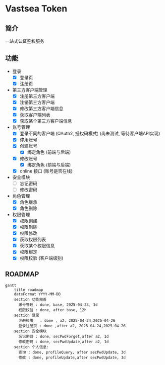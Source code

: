 # Vastsea Token

## 简介

一站式认证鉴权服务

## 功能

- 登录
  - [x] 登录页
  - [x] 注册页
- 第三方客户端管理
  - [x] 注册第三方客户端
  - [x] 注销第三方客户端
  - [x] 修改第三方客户端信息
  - [x] 获取客户端列表
  - [x] 获取某个第三方客户端信息
- 账号管理
  - [x] 登录不同的客户端 (OAuth2, 授权码模式) (尚未测试, 等待客户端API实现)
  - [x] 停用账号
  - [x] 创建账号
    - [x] 绑定角色 (前端与后端)
  - [x] 修改账号
    - [x] 绑定角色 (前端与后端)
  - [x] online 接口 (账号是否在线)
- 安全模块
  - [ ] 忘记密码
  - [ ] 修改密码
- 角色管理
  - [x] 角色继承
  - [x] 角色删除
- 权限管理
  - [x] 权限创建
  - [x] 权限删除
  - [x] 权限修改
  - [x] 获取权限列表
  - [x] 获取某个权限信息
  - [x] 权限绑定
  - [x] 权限校验 (客户端级别)

## ROADMAP

```mermaid
gantt
    title roadmap
    dateFormat YYYY-MM-DD
    section 功能完善
      账号管理 : done, base, 2025-04-23, 1d
      权限校验 : done, after base, 12h
    section 登录
      注册模块   : done , a2, 2025-04-24,2025-04-26
      登录注册页 : done ,after a2, 2025-04-24,2025-04-26
    section 安全模块
      忘记密码 : done, secPwdForget,after a2, 1d
      修改密码 : done, secPwdUpdate,after a2, 1d
    section 个人信息:
      查询 : done, profileQuery, after secPwdUpdate, 3d
      修改 : done, profileUpdate,after secPwdUpdate, 3d
```
